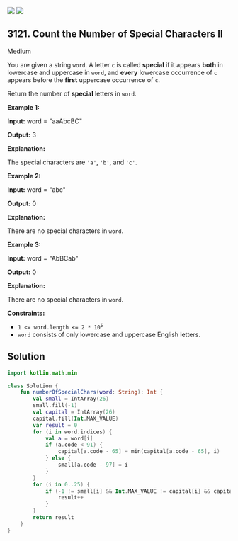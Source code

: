 [![](https://img.shields.io/github/stars/javadev/LeetCode-in-Kotlin?label=Stars&style=flat-square)](https://github.com/javadev/LeetCode-in-Kotlin)
[![](https://img.shields.io/github/forks/javadev/LeetCode-in-Kotlin?label=Fork%20me%20on%20GitHub%20&style=flat-square)](https://github.com/javadev/LeetCode-in-Kotlin/fork)

## 3121\. Count the Number of Special Characters II

Medium

You are given a string `word`. A letter `c` is called **special** if it appears **both** in lowercase and uppercase in `word`, and **every** lowercase occurrence of `c` appears before the **first** uppercase occurrence of `c`.

Return the number of **special** letters in `word`.

**Example 1:**

**Input:** word = "aaAbcBC"

**Output:** 3

**Explanation:**

The special characters are `'a'`, `'b'`, and `'c'`.

**Example 2:**

**Input:** word = "abc"

**Output:** 0

**Explanation:**

There are no special characters in `word`.

**Example 3:**

**Input:** word = "AbBCab"

**Output:** 0

**Explanation:**

There are no special characters in `word`.

**Constraints:**

*   <code>1 <= word.length <= 2 * 10<sup>5</sup></code>
*   `word` consists of only lowercase and uppercase English letters.

## Solution

```kotlin
import kotlin.math.min

class Solution {
    fun numberOfSpecialChars(word: String): Int {
        val small = IntArray(26)
        small.fill(-1)
        val capital = IntArray(26)
        capital.fill(Int.MAX_VALUE)
        var result = 0
        for (i in word.indices) {
            val a = word[i]
            if (a.code < 91) {
                capital[a.code - 65] = min(capital[a.code - 65], i)
            } else {
                small[a.code - 97] = i
            }
        }
        for (i in 0..25) {
            if (-1 != small[i] && Int.MAX_VALUE != capital[i] && capital[i] > small[i]) {
                result++
            }
        }
        return result
    }
}
```